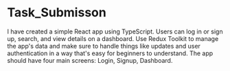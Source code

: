 # Task_Submisson
I have created a simple React app using TypeScript. Users can log in or sign up, search, and view details on  a dashboard. Use Redux Toolkit to manage the app's data and make sure to handle things like  updates and user authentication in a way that's easy for beginners to understand. The app should  have four main screens: Login, Signup, Dashboard.
